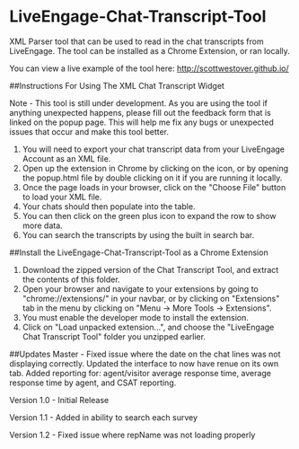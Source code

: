 # LiveEngage-Chat-Transcript-Tool
XML Parser tool that can be used to read in the chat transcripts from LiveEngage. The tool can be installed as a Chrome Extension, or ran locally.

You can view a live example of the tool here: http://scottwestover.github.io/

##Instructions For Using The XML Chat Transcript Widget

Note - This tool is still under development. As you are using the tool if anything unexpected happens, please fill out the feedback form that is linked on the popup page. This will help me fix any bugs or unexpected issues that occur and make this tool better.

1. You will need to export your chat transcript data from your LiveEngage Account as an XML file.
2. Open up the extension in Chrome by clicking on the icon, or by opening the popup.html file by double clicking on it if you are running it locally.
3. Once the page loads in your browser, click on the "Choose File" button to load your XML file. 
4. Your chats should then populate into the table.
5. You can then click on the green plus icon to expand the row to show more data.
6. You can search the transcripts by using the built in search bar. 

##Install the LiveEngage-Chat-Transcript-Tool as a Chrome Extension

1. Download the zipped version of the Chat Transcript Tool, and extract the contents of this folder.
2. Open your browser and navigate to your extensions by going to "chrome://extensions/" in your navbar, or by clicking on "Extensions" tab in the menu by clicking on "Menu -> More Tools -> Extensions".
3. You must enable the developer mode to install the extension. 
4. Click on "Load unpacked extension...", and choose the "LiveEngage Chat Transcript Tool" folder you unzipped earlier.

##Updates
Master - Fixed issue where the date on the chat lines was not displaying correctly. Updated the interface to now have renue on its own tab. Added reporting for: agent/visitor average response time, average response time by agent, and CSAT reporting.

Version 1.0 - Initial Release

Version 1.1 - Added in ability to search each survey

Version 1.2 - Fixed issue where repName was not loading properly